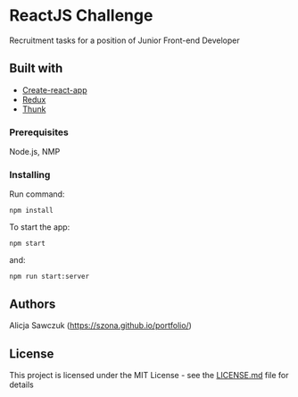 # ReactJS Challenge 
Recruitment tasks for a position of Junior Front-end Developer

## Built with 
* [Create-react-app](https://github.com/facebook/create-react-app)
* [Redux](https://github.com/reduxjs/redux)
* [Thunk](https://github.com/reduxjs/redux-thunk)

### Prerequisites
Node.js, NMP

### Installing 
Run command: 
```
npm install
```
To start the app:
```
npm start
```
and: 
```
npm run start:server
```
## Authors
Alicja Sawczuk (https://szona.github.io/portfolio/)

## License
This project is licensed under the MIT License - see the [LICENSE.md](LICENSE.md) file for details
